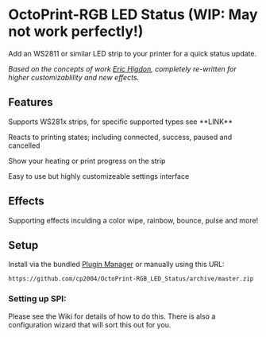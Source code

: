 # OctoPrint-RGB LED Status (WIP: May not work perfectly!)

Add an WS2811 or similar LED strip to your printer for a quick status update.

_Based on the concepts of work [Eric Higdon](https://github.com/EricHigdon/OctoPrint-RGB_status), completely re-written for higher customizablility and new effects._

## Features
Supports WS281x strips, for specific supported types see \*\*LINK\*\*

Reacts to printing states; including connected, success, paused and cancelled

Show your heating or print progress on the strip

Easy to use but highly customizeable settings interface

## Effects
Supporting effects inculding a color wipe, rainbow, bounce, pulse and more!

## Setup

Install via the bundled [Plugin Manager](https://docs.octoprint.org/en/master/bundledplugins/pluginmanager.html)
or manually using this URL:

    https://github.com/cp2004/OctoPrint-RGB_LED_Status/archive/master.zip

### Setting up SPI:

Please see the Wiki for details of how to do this. There is also a configuration wizard that will sort this out for you.
